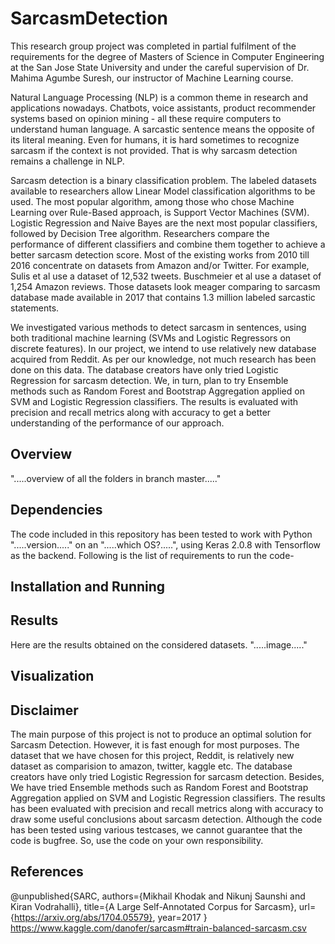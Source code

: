# SarcasmDetection
This research group project was completed in partial fulfilment of the requirements for the degree of Masters of Science in Computer Engineering at the San Jose State University and under the careful supervision of Dr. Mahima Agumbe Suresh, our instructor of Machine Learning course.<br />

Natural Language Processing (NLP) is a common theme in research and applications nowadays. Chatbots, voice assistants, product recommender systems based on opinion mining - all these require computers to understand human language. A sarcastic sentence means the opposite of its literal meaning. Even for humans, it is hard sometimes to recognize sarcasm if the context is not provided.  That is why sarcasm detection remains a challenge in NLP.<br />

Sarcasm detection is a binary classification problem. The labeled datasets available to researchers allow Linear Model classification algorithms to be used. The most popular algorithm, among those who chose Machine Learning over Rule-Based approach, is Support Vector Machines (SVM). Logistic Regression and Naive Bayes are the next most popular classifiers, followed by Decision Tree algorithm. Researchers compare the performance of different classifiers and combine them together to achieve a better sarcasm detection score. Most of the existing works from 2010 till 2016 concentrate on datasets from Amazon and/or Twitter. For example, Sulis et al use a dataset of 12,532 tweets. Buschmeier et al use a dataset of 1,254 Amazon reviews. Those datasets look meager comparing to sarcasm database made available in 2017 that contains 1.3 million labeled sarcastic statements.<br />

We investigated various methods to detect sarcasm in sentences, using both traditional machine learning (SVMs and Logistic Regressors on discrete features). In our project, we intend to use relatively new database acquired from Reddit. As per our knowledge, not much research has been done on this data. The database creators have only tried Logistic Regression for sarcasm detection. We, in turn, plan to try Ensemble methods such as Random Forest and Bootstrap Aggregation applied on SVM and Logistic Regression classifiers. The results is evaluated with precision and recall metrics along with accuracy to get a better understanding of the performance of our approach.

## Overview
".....overview of all the folders in branch master....."

## Dependencies
The code included in this repository has been tested to work with Python ".....version....." on an ".....which OS?.....", using Keras 2.0.8 with Tensorflow as the backend. Following is the list of requirements to run the code-


## Installation and Running

## Results
Here are the results obtained on the considered datasets.
".....image....."

## Visualization

## Disclaimer
The main purpose of this project is not to produce an optimal solution for Sarcasm Detection. However, it is fast enough for most purposes. The dataset that we have chosen for this project, Reddit, is relatively new dataset as comparision to amazon, twitter, kaggle etc. The database creators have only tried Logistic Regression for sarcasm detection. Besides, We have tried Ensemble methods such as Random Forest and Bootstrap Aggregation applied on SVM and Logistic Regression classifiers. The results has been evaluated with precision and recall metrics along with accuracy to draw some useful conclusions about sarcasm detection. Although the code has been tested using various testcases, we cannot guarantee that the code is bugfree. So, use the code on your own responsibility.

## References

@unpublished{SARC,
  authors={Mikhail Khodak and Nikunj Saunshi and Kiran Vodrahalli},
  title={A Large Self-Annotated Corpus for Sarcasm},
  url={https://arxiv.org/abs/1704.05579},
  year=2017
}
https://www.kaggle.com/danofer/sarcasm#train-balanced-sarcasm.csv
